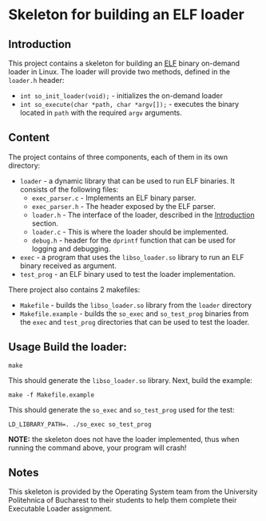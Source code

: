 # Skeleton for building an ELF loader

## Introduction
This project contains a skeleton for building an
[ELF](https://en.wikipedia.org/wiki/Executable_and_Linkable_Format) binary
on-demand loader in Linux. The loader will provide two methods, defined in the
`loader.h` header:
* `int so_init_loader(void);` - initializes the on-demand loader
* `int so_execute(char *path, char *argv[]);` - executes the binary located in
`path` with the required `argv` arguments.

## Content
The project contains of three components, each of them in its own
directory:
* `loader` - a dynamic library that can be used to run ELF binaries. It
consists of the following files:
  * `exec_parser.c` - Implements an ELF binary parser.
  * `exec_parser.h` - The header exposed by the ELF parser.
  * `loader.h` - The interface of the loader, described in the
  [Introduction](#introduction) section.
  * `loader.c` - This is where the loader should be implemented.
  * `debug.h` - header for the `dprintf` function that can be used for logging
  and debugging.
* `exec` - a program that uses the `libso_loader.so` library to run an ELF
binary received as argument.
* `test_prog` - an ELF binary used to test the loader implementation.

There project also contains 2 makefiles:
* `Makefile` - builds the `libso_loader.so` library from the `loader`
directory
* `Makefile.example` - builds the `so_exec` and `so_test_prog` binaries from
the `exec` and `test_prog` directories that can be used to test the loader.

## Usage Build the loader:
```
make
```

This should generate the `libso_loader.so` library. Next, build the example:

```
make -f Makefile.example
```

This should generate the `so_exec` and `so_test_prog` used for the test:

```
LD_LIBRARY_PATH=. ./so_exec so_test_prog
```

**NOTE:** the skeleton does not have the loader implemented, thus when running
the command above, your program will crash!

## Notes
This skeleton is provided by the Operating System team from the University
Politehnica of Bucharest to their students to help them complete their
Executable Loader assignment.
